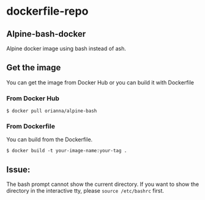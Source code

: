 # dockerfile-repo

## Alpine-bash-docker
Alpine docker image using bash instead of ash.

## Get the image
You can get the image from Docker Hub or you can build it with Dockerfile

### From Docker Hub

```shell
$ docker pull orianna/alpine-bash
```

### From Dockerfile

You can build from the Dockerfile.

```shell
$ docker build -t your-image-name:your-tag .
```

## Issue:

The bash prompt cannot show the current directory. If you want to show the directory in the interactive tty, please `source /etc/bashrc` first.

